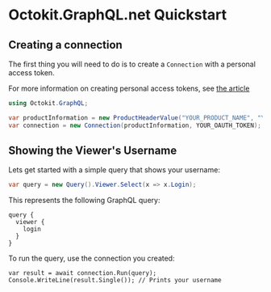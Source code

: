 # Octokit.GraphQL.net Quickstart

## Creating a connection

The first thing you will need to do is to create a `Connection` with a personal access token.

For more information on creating personal access tokens, see
[the article](https://help.github.com/articles/creating-a-personal-access-token-for-the-command-line/)

```csharp
using Octokit.GraphQL;

var productInformation = new ProductHeaderValue("YOUR_PRODUCT_NAME", "YOUR_PRODUCT_VERSION");
var connection = new Connection(productInformation, YOUR_OAUTH_TOKEN);
```

## Showing the Viewer's Username

Lets get started with a simple query that shows your username:

```csharp
var query = new Query().Viewer.Select(x => x.Login);
```

This represents the following GraphQL query:

```
query {
  viewer {
    login
  }
}
```

To run the query, use the connection you created:

```
var result = await connection.Run(query);
Console.WriteLine(result.Single()); // Prints your username
```
